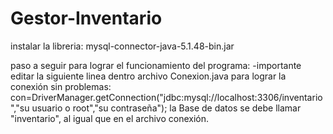 # Gestor-Inventario

instalar la libreria:
 mysql-connector-java-5.1.48-bin.jar
 
 paso a seguir para lograr el funcionamiento del programa:
-importante editar la siguiente linea dentro archivo Conexion.java para lograr la conexión sin problemas:
con=DriverManager.getConnection("jdbc:mysql://localhost:3306/inventario","su usuario o root","su contraseña");
la Base de datos se debe llamar "inventario", al igual que en el archivo conexión. 
